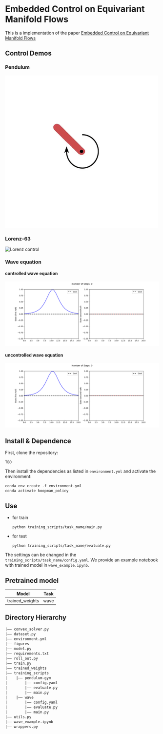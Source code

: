 Embedded Control on Equivariant Manifold Flows
===

This is a implementation of the paper [Embedded Control on Equivariant Manifold Flows](https://arxiv.org/abs/2312.01544)

## Control Demos
### Pendulum 
![Pendulum control](figures/pendulum.gif)
### Lorenz-63
![Lorenz control](figures/lorentz_attractor_keec.gif)
### Wave equation
#### controlled wave equation
![KEEC controlled wave equation](figures/keec_controlled_wave.gif)
#### uncontrolled wave equation
![Uncontrolled wave equation](figures/uncontrolled_wave.gif)

## Install & Dependence
First, clone the repository:
```
TBD
```
Then install the dependencies as listed in ```environment.yml``` and activate the environment: 
```
conda env create -f environment.yml
conda activate koopman_policy
```
## Use
- for train
  ```
  python training_scripts/task_name/main.py
  ```
- for test
  ```
  python training_scripts/task_name/evaluate.py
  ```
The settings can be changed in the ```training_scripts/task_name/config.yaml```. We provide an example notebook with trained model in ```wave_example.ipynb```.
## Pretrained model
| Model | Task |
| ---     | ---   |
| trained_weights | wave |



## Directory Hierarchy
```
|—— convex_solver.py
|—— dataset.py
|—— environment.yml
|—— figures
|—— model.py
|—— requirements.txt
|—— roll_out.py
|—— train.py
|—— trained_weights
|—— training_scripts
|    |—— pendulum-gym
|        |—— config.yaml
|        |—— evaluate.py
|        |—— main.py
|    |—— wave
|        |—— config.yaml
|        |—— evaluate.py
|        |—— main.py
|—— utils.py
|—— wave_example.ipynb
|—— wrappers.py
```

